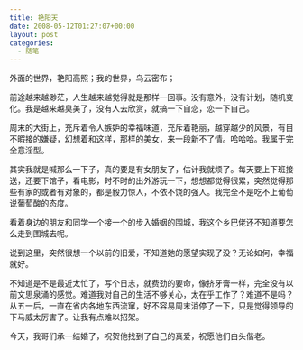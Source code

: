 ```yaml
---
title: 艳阳天
date: 2008-05-12T01:27:07+00:00
layout: post
categories:
  - 随笔
---
```

外面的世界，艳阳高照；我的世界，乌云密布；

前途越来越渺茫，人生越来越觉得就是那样一回事。没有意外，没有计划，随机变化。我是越来越臭美了，没有人去欣赏，就搞一下自恋，恋一下自己。

周末的大街上，充斥着令人嫉妒的幸福味道，充斥着艳丽，越穿越少的风景，有目不暇接的嫌疑，幻想着和这样，那样的美女，来一段新不了情。哈哈哈。我属于完全意淫型。

其实我就是喊那么一下子，真的要是有女朋友了，估计我就烦了。每天要上下班接送，还要下馆子，看电影，时不时的出外游玩一下，想想都觉得很累，突然觉得那些有家的或者有对象的，都是毅力惊人，不依不饶的强人。我完全不是吃不上葡萄说葡萄酸的态度。

看着身边的朋友和同学一个接一个的步入婚姻的围城，我这个乡巴佬还不知道要怎么走到围城去呢。
<!--more-->
说到这里，突然很想一个以前的旧爱，不知道她的愿望实现了没？无论如何，幸福就好。

不知道是不是最近太忙了，写个日志，就费劲的要命，像挤牙膏一样，完全没有以前文思泉涌的感觉。难道我对自己的生活不够关心，太在乎工作了？难道不是吗？从五一后，一直在省内各地东西流窜，好不容易周末消停了一下，只是觉得领导的下马威太厉害了。让我有点难以招架。

今天，我哥们承一结婚了，祝贺他找到了自己的真爱，祝愿他们白头偕老。